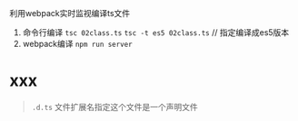 利用webpack实时监视编译ts文件

1. 命令行编译
`tsc 02class.ts` 
`tsc -t es5 02class.ts` // 指定编译成es5版本
2. webpack编译
`npm run server`


# xxx
> `.d.ts` 文件扩展名指定这个文件是一个声明文件
